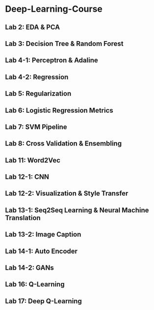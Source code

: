 # Deep-Learning-Course

## Lab  2: EDA & PCA

## Lab  3: Decision Tree & Random Forest

## Lab  4-1: Perceptron & Adaline

## Lab  4-2: Regression

## Lab  5: Regularization

## Lab  6: Logistic Regression Metrics

## Lab  7: SVM Pipeline

## Lab  8: Cross Validation & Ensembling

## Lab 11: Word2Vec

## Lab 12-1: CNN

## Lab 12-2: Visualization & Style Transfer

## Lab 13-1: Seq2Seq Learning & Neural Machine Translation

## Lab 13-2: Image Caption

## Lab 14-1: Auto Encoder

## Lab 14-2: GANs

## Lab 16: Q-Learning

## Lab 17: Deep Q-Learning
